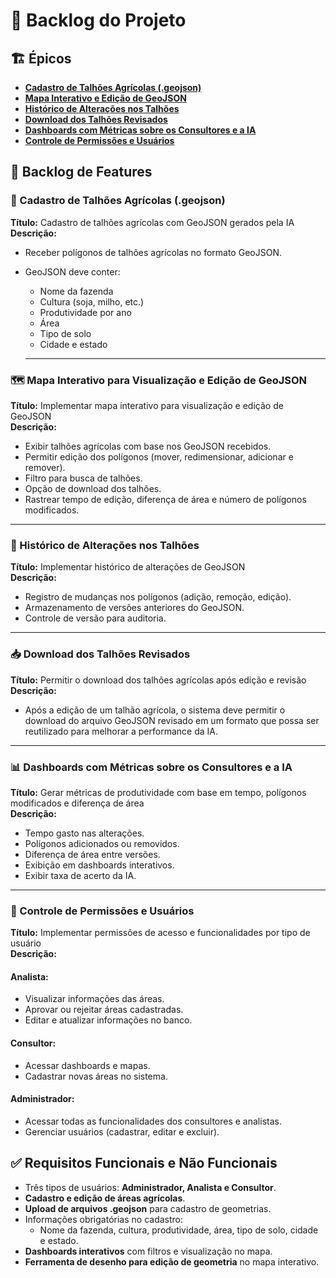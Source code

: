 # 📌 Backlog do Projeto

## 🏗️ Épicos
- [**Cadastro de Talhões Agrícolas (.geojson)**](#📌-cadastro-de-talhões-agriculas-geojson)
- [**Mapa Interativo e Edição de GeoJSON**](#🗺️-mapa-interativo-para-visualização-e-edição-de-geojson)
- [**Histórico de Alterações nos Talhões**](#🔄-histórico-de-alterações-nos-talhões)
- [**Download dos Talhões Revisados**](#📥-download-dos-talhões-revisados)
- [**Dashboards com Métricas sobre os Consultores e a IA**](#📊-gerar-métricas-de-produtividade-dos-analistas)
- [**Controle de Permissões e Usuários**](#🔐-definir-permissões-e-funções-para-usuários)

## 🚀 Backlog de Features

### 📌 Cadastro de Talhões Agrícolas (.geojson)
**Título:** Cadastro de talhões agrícolas com GeoJSON gerados pela IA  
**Descrição:** 
- Receber polígonos de talhões agrícolas no formato GeoJSON.
- GeoJSON deve conter:
  - Nome da fazenda
  - Cultura (soja, milho, etc.)
  - Produtividade por ano
  - Área
  - Tipo de solo
  - Cidade e estado

  ---

### 🗺️ Mapa Interativo para Visualização e Edição de GeoJSON
**Título:** Implementar mapa interativo para visualização e edição de GeoJSON  
**Descrição:** 
- Exibir talhões agrícolas com base nos GeoJSON recebidos.
- Permitir edição dos polígonos (mover, redimensionar, adicionar e remover).
- Filtro para busca de talhões.
- Opção de download dos talhões.
- Rastrear tempo de edição, diferença de área e número de polígonos modificados.

---

### 🔄 Histórico de Alterações nos Talhões
**Título:** Implementar histórico de alterações de GeoJSON  
**Descrição:**
- Registro de mudanças nos polígonos (adição, remoção, edição).
- Armazenamento de versões anteriores do GeoJSON.
- Controle de versão para auditoria.

---

### 📥 Download dos Talhões Revisados
**Título:** Permitir o download dos talhões agrícolas após edição e revisão  
**Descrição:**
- Após a edição de um talhão agrícola, o sistema deve permitir o download do arquivo GeoJSON revisado em um formato que possa ser reutilizado para melhorar a performance da IA.

---

### 📊 Dashboards com Métricas sobre os Consultores e a IA
**Título:** Gerar métricas de produtividade com base em tempo, polígonos modificados e diferença de área  
**Descrição:**
- Tempo gasto nas alterações.
- Polígonos adicionados ou removidos.
- Diferença de área entre versões.
- Exibição em dashboards interativos.
- Exibir taxa de acerto da IA.

---

### 🔐 Controle de Permissões e Usuários
**Título:** Implementar permissões de acesso e funcionalidades por tipo de usuário  
**Descrição:**
#### **Analista:**
- Visualizar informações das áreas.
- Aprovar ou rejeitar áreas cadastradas.
- Editar e atualizar informações no banco.

#### **Consultor:**
- Acessar dashboards e mapas.
- Cadastrar novas áreas no sistema.

#### **Administrador:**
- Acessar todas as funcionalidades dos consultores e analistas.
- Gerenciar usuários (cadastrar, editar e excluir).


## ✅ Requisitos Funcionais e Não Funcionais

- Três tipos de usuários: **Administrador, Analista e Consultor**.
- **Cadastro e edição de áreas agrícolas**.
- **Upload de arquivos .geojson** para cadastro de geometrias.
- Informações obrigatórias no cadastro:
  - Nome da fazenda, cultura, produtividade, área, tipo de solo, cidade e estado.
- **Dashboards interativos** com filtros e visualização no mapa.
- **Ferramenta de desenho para edição de geometria** no mapa interativo.
